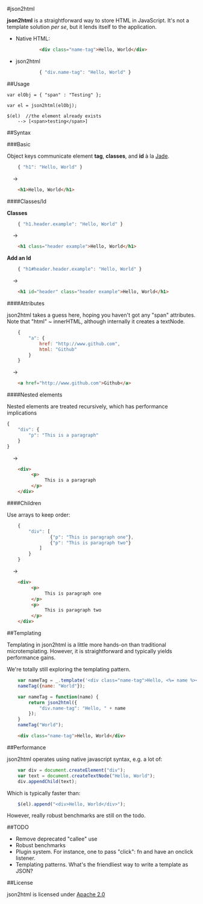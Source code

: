 #json2html

__json2html__ is a straightforward way to store HTML in JavaScript. It's not a template solution _per se_, but it lends itself to the application.


- Native HTML:

```html
			<div class="name-tag">Hello, World</div>
```

- json2html

```javascript
			{ "div.name-tag": "Hello, World" }
```

##Usage

	var elObj = { "span" : "Testing" };

	var el = json2html(elObj);
	
	$(el)  //the element already exists
		--> [<span>​testing​</span>]

##Syntax

###Basic

Object keys communicate element __tag__, __classes__, and __id__ à la [Jade](http://jade-lang.com/).

```javascript
	{ "h1": "Hello, World" }
```

&nbsp;&nbsp;&nbsp;&nbsp;&rarr;

```html
	<h1>Hello, World</h1>
```

####Classes/Id

__Classes__

```javascript
	{ "h1.header.example": "Hello, World" }
```

&nbsp;&nbsp;&nbsp;&nbsp;&rarr;

```html
	<h1 class="header example">Hello, World</h1>
```

__Add an Id__

```javascript
	{ "h1#header.header.example": "Hello, World" }
```

&nbsp;&nbsp;&nbsp;&nbsp;&rarr;

```html
	<h1 id="header" class="header example">Hello, World</h1>
```

####Attributes

json2html takes a guess here, hoping you haven't got any "span" attributes. Note that "html" ~ innerHTML, although internally it creates a textNode.

```javascript
	{ 
		"a": {
			href: "http://www.github.com",
			html: "Github"
		} 
	}
```

&nbsp;&nbsp;&nbsp;&nbsp;&rarr;

```html
	<a href="http://www.github.com">Github</a>
```

####Nested elements

Nested elements are treated recursively, which has performance implications

```javascript
{
	"div": {
		"p": "This is a paragraph"
	}
}
```

&nbsp;&nbsp;&nbsp;&nbsp;&rarr;

```html
	<div>
	     <p>
	          This is a paragraph
	     </p>
	</div>
```

####Children

Use arrays to keep order:




```javascript
	{
		"div": [
				{"p": "This is paragraph one"},
				{"p": "This is paragraph two"}
			]
		}
	}
```

&nbsp;&nbsp;&nbsp;&nbsp;&rarr;

```html
	<div>
	     <p>
	          This is paragraph one
	     </p>
	     <p>
	          This is paragraph two
	     </p>
	</div>
```


##Templating

Templating in json2html is a little more hands-on than traditional microtemplating. However, it is straightforward and typically yields performance gains.

We're totally still exploring the templating pattern.

```javascript
	var nameTag = _.template('<div class="name-tag">Hello, <%= name %></div>');
	nameTag({name: "World"});
```

```javascript
	var nameTag = function(name) {
		return json2html({
			"div.name-tag": "Hello, " + name
		});
	}
	nameTag("World");
```

```html
	<div class="name-tag">Hello, World</div>
```

##Performance

json2html operates using native javascript syntax, e.g. a lot of:

```javascript
	var div = document.createElement("div");
	var text = document.createTextNode("Hello, World");
	div.appendChild(text);
```

Which is typically faster than:

```javascript
	$(el).append("<div>Hello, World</div>");
```

However, really robust benchmarks are still on the todo.


##TODO

- Remove deprecated "callee" use
- Robust benchmarks
- Plugin system. For instance, one to pass "click": fn and have an onclick listener.
- Templating patterns. What's the friendliest way to write a template as JSON? 

##License

json2html is licensed under [Apache 2.0](http://www.apache.org/licenses/LICENSE-2.0.html)